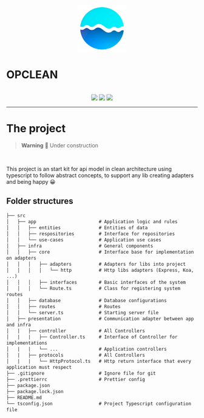 <p align="center">

  <img src="./docs/images/logo.png" width="128">

</p>
  
# OPCLEAN
    
<p align="center">

  <br/>

  <img src="https://badgen.net/badge/node/%3E=16.14.0/green">
  <img src="https://badgen.net/badge/icon/typescript?icon=typescript&label">
  <img src="https://badgen.net/badge/icon/npm/red?icon=npm&label">

</p>

---

# The project

> **Warning**
> 🚧 Under construction

<br/>

This project is an start kit for api model in clean architecture using typescript to follow abstract concepts, to support any lib creating adapters and being happy 😀


## Folder structures

```
├── src
│   ├── app                       # Application logic and rules
│   │   ├── entities              # Entities of data 
│   │   ├── respositories         # Interface for repositories
│   │   └── use-cases             # Application use cases
│   ├── infra                     # General components
│   │   ├── core                  # Interface base for implementation on adapters
│   │   │   ├── adapters          # Adapters for libs into project
│   │   │   │   └── http          # Http libs adapters (Express, Koa, ...)
│   │   │   ├── interfaces        # Basic interfaces of the system
│   │   │   └── Route.ts          # Class for registering system routes
│   │   ├── database              # Database configurations
│   │   ├── routes                # Routes
│   │   └── server.ts             # Starting server file
│   ├── presentation              # Communication adapter between app and infra
│   |   ├── controller            # All Controllers
│   |   |   ├── Controller.ts     # Interface of Controller for implementations
│   |   |   └── ...               # Application controllers
│   |   ├── protocols             # All Controllers
│   |   |   └── HttpProtocol.ts   # Http return interface that every application must respect
├── .gitignore                    # Ignore file for git
├── .prettierrc                   # Prettier config 
├── package.json                  
├── package.lock.json            
├── README.md  
└── tsconfig.json                 # Project Typescript configuration file
```


